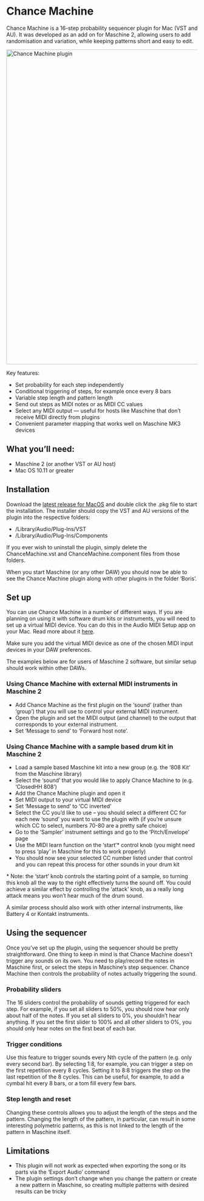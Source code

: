 # Chance Machine

Chance Machine is a 16-step probability sequencer plugin for Mac (VST and AU). It was developed as an add on for Maschine 2, allowing users to add randomisation and variation, while keeping patterns short and easy to edit.

<img width="827" alt="Chance Machine plugin" src="https://user-images.githubusercontent.com/5494990/194737452-4e4a30c7-b965-42d9-a296-6c60e0388bac.png">

Key features:
* Set probability for each step independently
* Conditional triggering of steps, for example once every 8 bars
* Variable step length and pattern length
* Send out steps as MIDI notes or as MIDI CC values
* Select any MIDI output — useful for hosts like Maschine that don’t receive MIDI directly from plugins
* Convenient parameter mapping that works well on Maschine MK3 devices

## What you’ll need:
* Maschine 2 (or another VST or AU host)
* Mac OS 10.11 or greater

## Installation

Download the [latest release for MacOS](https://github.com/borisdivjak/ChanceMachine/raw/v1.0.0/Release/ChanceMachine-1.0.0.pkg) and double click the .pkg file to start the installation. The installer should copy the VST and AU versions of the plugin into the respective folders:
* /Library/Audio/Plug-Ins/VST
* /Library/Audio/Plug-Ins/Components

If you ever wish to uninstall the plugin, simply delete the ChanceMachine.vst and ChanceMachine.component files from those folders.

When you start Maschine (or any other DAW) you should now be able to see the Chance Machine plugin along with other plugins in the folder ‘Boris’.

## Set up

You can use Chance Machine in a number of different ways. If you are planning on using it with software drum kits or instruments, you will need to set up a virtual MIDI device. You can do this in the Audio MIDI Setup app on your Mac. Read more about it [here](https://support.apple.com/en-au/guide/audio-midi-setup/ams1013/mac).

Make sure you add the virtual MIDI device as one of the chosen MIDI input devices in your DAW preferences.

The examples below are for users of Maschine 2 software, but similar setup should work within other DAWs.

### Using Chance Machine with external MIDI instruments in Maschine 2

* Add Chance Machine as the first plugin on the ‘sound’ (rather than ‘group’) that you will use to control your external MIDI instrument.
* Open the plugin and set the MIDI output (and channel) to the output that corresponds to your external instrument.
* Set ‘Message to send’ to ‘Forward host note’.

### Using Chance Machine with a sample based drum kit in Maschine 2
* Load a sample based Maschine kit into a new group (e.g. the ‘808 Kit’ from the Maschine library)
* Select the ‘sound’ that you would like to apply Chance Machine to (e.g. ‘ClosedHH 808’)
* Add the Chance Machine plugin and open it
* Set MIDI output to your virtual MIDI device
* Set ‘Message to send’ to ‘CC inverted’
* Select the CC you’d like to use – you should select a different CC for each new ‘sound’ you want to use the plugin with (if you’re unsure which CC to select, numbers 70-80 are a pretty safe choice)
* Go to the ‘Sampler’ instrument settings and go to the ‘Pitch/Envelope’ page
* Use the MIDI learn function on the ‘start’\* control knob (you might need to press ‘play’ in Maschine for this to work properly)
* You should now see your selected CC number listed under that control and you can repeat this process for other sounds in your drum kit

\* Note: the ‘start’ knob controls the starting point of a sample, so turning this knob all the way to the right effectively turns the sound off. You could achieve a similar effect by controlling the ‘attack’ knob, as a really long attack means you won’t hear much of the drum sound.

A similar process should also work with other internal instruments, like Battery 4 or Kontakt instruments.

## Using the sequencer

Once you’ve set up the plugin, using the sequencer should be pretty straightforward. One thing to keep in mind is that Chance Machine doesn’t trigger any sounds on its own. You need to play/record the notes in Maschine first, or select the steps in Maschine’s step sequencer. Chance Machine then controls the probability of notes actually triggering the sound.

### Probability sliders
The 16 sliders control the probability of sounds getting triggered for each step. For example, if you set all sliders to 50%, you should now hear only about half of the notes. If you set all sliders to 0%, you shouldn’t hear anything. If you set the first slider to 100% and all other sliders to 0%, you should only hear notes on the first beat of each bar.

### Trigger conditions
Use this feature to trigger sounds every Nth cycle of the pattern (e.g. only every second bar). By selecting 1:8, for example, you can trigger a step on the first repetition every 8 cycles. Setting it to 8:8 triggers the step on the last repetition of the 8 cycles. This can be useful, for example, to add a cymbal hit every 8 bars, or a tom fill every few bars.

### Step length and reset
Changing these controls allows you to adjust the length of the steps and the pattern. Changing the length of the pattern, in particular, can result in some interesting polymetric patterns, as this is not linked to the length of the pattern in Maschine itself.  

## Limitations

* This plugin will not work as expected when exporting the song or its parts via the ‘Export Audio’ command
* The plugin settings don’t change when you change the pattern or create a new pattern in Maschine, so creating multiple patterns with desired results can be tricky


